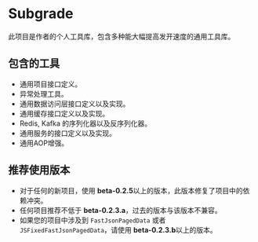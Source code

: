 # Subgrade

此项目是作者的个人工具库，包含多种能大幅提高发开速度的通用工具库。

## 包含的工具

* 通用项目接口定义。
* 异常处理工具。
* 通用数据访问层接口定义以及实现。
* 通用缓存接口定义以及实现。
* Redis, Kafka 的序列化器以及反序列化器。
* 通用服务的接口定义以及实现。
* 通用AOP增强。

## 推荐使用版本

* 对于任何的新项目，使用 **beta-0.2.5**以上的版本，此版本修复了项目中的依赖冲突。
* 任何项目推荐不低于 **beta-0.2.3.a**，过去的版本与该版本不兼容。
* 如果您的项目中涉及到 `FastJsonPagedData` 或者 `JSFixedFastJsonPagedData`，请使用 **beta-0.2.3.b**以上的版本。